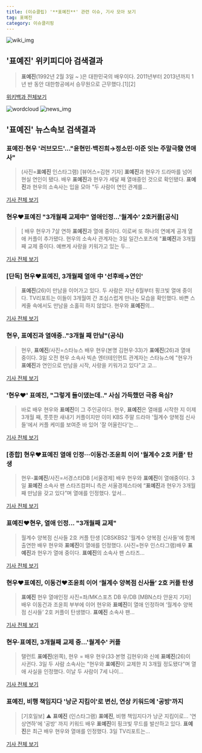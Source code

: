 ```yaml
---
title: (이슈클립) '**표예진**' 관련 이슈, 기사 모아 보기
tag: 표예진
category: 이슈클리핑
---
```

![wiki_img](https://user-images.githubusercontent.com/42597476/44503234-41136a80-a6d0-11e8-9071-6fc6418eafe4.png)
## **'**표예진**'** 위키피디아 검색결과
>**표예진**(1992년 2월 3일 ~ )은 대한민국의 배우이다. 2011년부터 2013년까지 1년 반 동안 대한항공에서 승무원으로 근무했다.[1][2]

<a href="https://ko.wikipedia.org/wiki/표예진" target="_blank">위키백과 전체보기</a>

![wordcloud](https://s3.ap-northeast-2.amazonaws.com/lyrics101-wordcloud/2018-09-03-1535944214.png)
![news_img](https://user-images.githubusercontent.com/42597476/44507050-1206f400-a6e4-11e8-8d98-7ffbfebb353f.png)
## **'**표예진**'** 뉴스속보 검색결과
### **표예진**·현우 '러브모드'…"윤현민·백진희→정소민·이준 잇는 주말극發 연애사"

>(사진=**표예진** 인스타그램) [뷰어스=김현 기자] **표예진**과 현우가 드라마를 넘어 현실 연인이 됐다. 배우 **표예진**과 현우가 세달 째 열애중인 것으로 확인됐다. **표예진**과 현우의 소속사는 입을 모아 "두 사람이 연인 관계를...

<a href="http://viewers.heraldcorp.com/news/articleView.html?idxno=19047" target="_blank">기사 전체 보기</a>

### 현우♥**표예진** "3개월째 교제中" 열애인정…'월계수' 2호커플[공식]

>[ 배우 현우가 7살 연하 **표예진**과 열애 중이다. 이로써 또 하나의 연예계 공개 열애 커플이 추가됐다. 현우의 소속사 관계자는 3일 일간스포츠에 "**표예진**과 3개월째 교제 중이다. 예쁘게 사랑을 키워가고 있는 두...

<a href="http://isplus.live.joins.com/news/article/aid.asp?aid=22527932" target="_blank">기사 전체 보기</a>

### [단독] 현우♥**표예진**, 3개월째 열애 中 '선후배→연인'

>**표예진**(26)이 만남을 이어가고 있다. 두 사람은 지난 6월부터 핑크빛 열애 중이다. TV리포트는 이들이 3개월여 간 조심스럽게 만나는 모습을 확인했다. 바쁜 스케줄 속에서도 만남을 소홀히 하지 않았다. 현우와 **표예진**의...

<a href="http://www.tvreport.co.kr/?c=news&m=newsview&idx=1077891" target="_blank">기사 전체 보기</a>

### 현우, **표예진**과 열애중.."3개월 째 만남"(공식)

>현우, **표예진**/사진=스타뉴스 배우 현우(본명 김현우·33)가 **표예진**(26)과 열애 중이다. 3일 오전 현우 소속사 빅손 엔터테인먼트 관계자는 스타뉴스에 "현우가 **표예진**과 연인으로 만남을 시작, 사랑을 키워가고 있다"고 고...

<a href="http://star.mt.co.kr/stview.php?no=2018090308572241956" target="_blank">기사 전체 보기</a>

### '현우♥' **표예진**, "그렇게 들이댔는데.." 사심 가득했던 극중 욕심?

>바로 배우 현우와 **표예진**이 그 주인공이다. 현우, **표예진**은 열애를 시작한 지 이제 3개월 째, 풋풋한 새내기 커플이지만 이미 KBS 주말 드라마 '월계수 양복점 신사들'에서 커플 케미를 보여준 바 있어 '잘 어울린다'는...

<a href="http://www.nbnnews.co.kr/news/articleView.html?idxno=173134" target="_blank">기사 전체 보기</a>

### [종합] 현우♥**표예진** 열애 인정···이동건·조윤희 이어 '월계수 2호 커플' 탄생

>현우-**표예진**/사진=서경스타DB [서울경제] 배우 현우와 **표예진**이 열애중이다. 3일 **표예진** 소속사 팬 스타즈컴퍼니 측은 서울경제스타에 “**표예진**과 현우가 3개월 째 만남을 갖고 있다”며 열애를 인정했다. 앞서...

<a href="http://www.sedaily.com/NewsView/1S4HS243ND" target="_blank">기사 전체 보기</a>

### **표예진**♥현우, 열애 인정… "3개월째 교제"

>월계수 양복점 신사들 2호 커플 탄생 [CBSKBS2 '월계수 양복점 신사들'에 함께 출연한 배우 현우와 **표예진**이 열애를 인정했다. (사진=현우 인스타그램)배우 **표예진**과 현우가 열애 중이다. **표예진**의 소속사 팬 스타즈...

<a href="http://www.nocutnews.co.kr/news/5025734" target="_blank">기사 전체 보기</a>

### 현우♥**표예진**, 이동건♥조윤희 이어 ‘월계수 양복점 신사들’ 2호 커플 탄생

>**표예진** 현우 열애인정 사진=좌/MK스포츠 DB 우/DB [MBN스타 안윤지 기자] 배우 이동건과 조윤희 부부에 이어 현우와 **표예진**이 열애 인정하며 ‘월계수 양복점 신사들’ 2호 커플이 탄생했다. **표예진** 소속사 팬...

<a href="http://star.mbn.co.kr/view.php?year=2018&no=553865&refer=portal" target="_blank">기사 전체 보기</a>

### 현우·**표예진**, 3개월째 교제 중...'월계수' 커플

>탤런트 **표예진**(왼쪽), 현우 = 배우 현우(33·본명 김현우)와 신예 **표예진**(26)이 사귄다. 3일 두 사람 소속사는 "현우와 **표예진**이 교제한 지 3개월 정도됐다"며 열애 사실을 인정했다. 이날 두 사람이 7세 나이...

<a href="http://www.newsis.com/view/?id=NISX20180903_0000407379&cID=10601&pID=10600" target="_blank">기사 전체 보기</a>

### **표예진**, 비행 책임지다 '낭군 지킴이'로 변신, 연상 키워드에 '공방'까지

>[기호일보] ▲ **표예진** (인스타그램) **표예진**, 비행 책임지다가 낭군 지킴이로... '연상연하'에 '공방' 까지 키워드 배우 **표예진**이 핑크빛 무드를 발산하고 있다. **표예진**은 최근 배우 현우와 열애를 인정했다. 3일 TV리포트는...

<a href="http://www.kihoilbo.co.kr/?mod=news&act=articleView&idxno=766987" target="_blank">기사 전체 보기</a>


